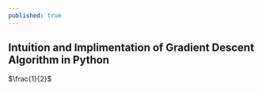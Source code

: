 ```yaml
---
published: true
---
```

## Intuition and Implimentation of Gradient Descent Algorithm in Python

$\frac{1}{2}$
